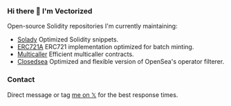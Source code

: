 ### Hi there 👋 I'm Vectorized

Open-source Solidity repositories I'm currently maintaining:

- [Solady](https://github.com/Vectorized/solady) Optimized Solidity snippets.
- [ERC721A](https://github.com/chiru-labs/ERC721A) ERC721 implementation optimized for batch minting.
- [Multicaller](https://github.com/Vectorized/multicaller)  Efficient multicaller contracts.
- [Closedsea](https://github.com/Vectorized/closedsea) Optimized and flexible version of OpenSea's operator filterer.

### Contact

Direct message or tag [me on 𝕏](https://x.com/optimizoor) for the best response times.


<!--
**Vectorized/vectorized** is a ✨ _special_ ✨ repository because its `README.md` (this file) appears on your GitHub profile.

Here are some ideas to get you started:

- 🔭 I’m currently working on ...
- 🌱 I’m currently learning ...
- 👯 I’m looking to collaborate on ...
- 🤔 I’m looking for help with ...
- 💬 Ask me about ...
- 📫 How to reach me: ...
- 😄 Pronouns: ...
- ⚡ Fun fact: ...
-->
